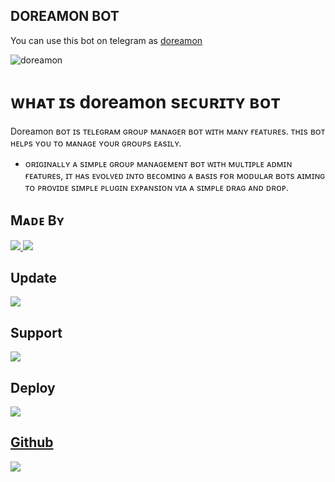 ## DOREAMON BOT

You can use this bot on telegram as [doreamon](https://t.me/dore_amon_bot)

![doreamon](https://telegra.ph/file/8f425cf28d936895eed8b.png)



# ᴡʜᴀᴛ ɪs doreamon sᴇᴄᴜʀɪᴛʏ ʙᴏᴛ
Doreamon ʙᴏᴛ ɪs ᴛᴇʟᴇɢʀᴀᴍ ɢʀᴏᴜᴘ ᴍᴀɴᴀɢᴇʀ ʙᴏᴛ ᴡɪᴛʜ ᴍᴀɴʏ ғᴇᴀᴛᴜʀᴇs. ᴛʜɪs ʙᴏᴛ ʜᴇʟᴘs ʏᴏᴜ ᴛᴏ ᴍᴀɴᴀɢᴇ ʏᴏᴜʀ ɢʀᴏᴜᴘs ᴇᴀsɪʟʏ.

* ᴏʀɪɢɪɴᴀʟʟʏ ᴀ sɪᴍᴘʟᴇ ɢʀᴏᴜᴘ ᴍᴀɴᴀɢᴇᴍᴇɴᴛ ʙᴏᴛ ᴡɪᴛʜ ᴍᴜʟᴛɪᴘʟᴇ ᴀᴅᴍɪɴ ғᴇᴀᴛᴜʀᴇs, ɪᴛ ʜᴀs ᴇᴠᴏʟᴠᴇᴅ ɪɴᴛᴏ ʙᴇᴄᴏᴍɪɴɢ ᴀ ʙᴀsɪs ғᴏʀ ᴍᴏᴅᴜʟᴀʀ ʙᴏᴛs ᴀɪᴍɪɴɢ ᴛᴏ ᴘʀᴏᴠɪᴅᴇ sɪᴍᴘʟᴇ ᴘʟᴜɢɪɴ ᴇxᴘᴀɴsɪᴏɴ ᴠɪᴀ ᴀ sɪᴍᴘʟᴇ ᴅʀᴀɢ ᴀɴᴅ ᴅʀᴏᴘ.
## Mᴀᴅᴇ Bʏ

<a href="https://t.me/akshi_s_ashu1"> <img src="https://img.shields.io/badge/This%20Bot%20Was-Made%20By%20My-orange" /> <img src="https://img.shields.io/badge/Bestest-Master-ff69b4" /> </a>
## Update 
<a href="https://t.me/phoenix_music_new"> <img src="https://img.shields.io/badge/updates-channel-critical" /> </a>
## Support 
<a href="https://t.me/phoenix_music_suport"> <img src="https://img.shields.io/badge/Support-Group-critical" /> </a>
## Deploy
<a href="https://dashboard.heroku.com/new?button-url=android-app%3A%2F%2Forg.telegram.messenger%2F&template=https://github.com/darkphoenix2601/doreamon" /> <img src="https://img.shields.io/badge/Deploy-critical" />
## Github
<a href="https://t.me/phoenix_music_new"> <img src="https://img.shields.io/badge/github-profile-critical" /> </a>



